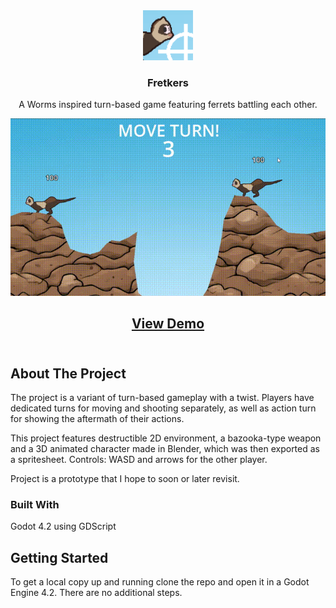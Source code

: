 <!-- PROJECT LOGO -->
<div align="left">
  <div align="center">
    <a href="https://github.com/fuczek/Fretkers">
      <img src="assets/game_icon.png" alt="Logo" width="80" height="80">
    </a>
  </div>
<h3 align="center">Fretkers</h3>

<p align="center">
  A Worms inspired turn-based game featuring ferrets battling each other.
  <div align="center">
    <a href="https://github.com/fuczek/Fretkers">
      <img src="ezgif-7-919e85c02e.gif" alt="Gameplay">
    </a>
  <h2 align="center">
    <a href="https://fuczek.itch.io/fretkers">View Demo</a>
        <br />
        <br />
      </h2>
  </div>
</p>

<!-- ABOUT THE PROJECT -->
## About The Project

The project is a variant of turn-based gameplay with a twist. Players have dedicated turns for moving and shooting separately, as well as action turn for showing the aftermath of their actions.

This project features destructible 2D environment, a bazooka-type weapon and a 3D animated character made in Blender, which was then exported as a spritesheet. Controls: WASD and arrows for the other player.

Project is a prototype that I hope to soon or later revisit.

### Built With

Godot 4.2 using GDScript

<!-- GETTING STARTED -->
## Getting Started

To get a local copy up and running clone the repo and open it in a Godot Engine 4.2. There are no additional steps.
